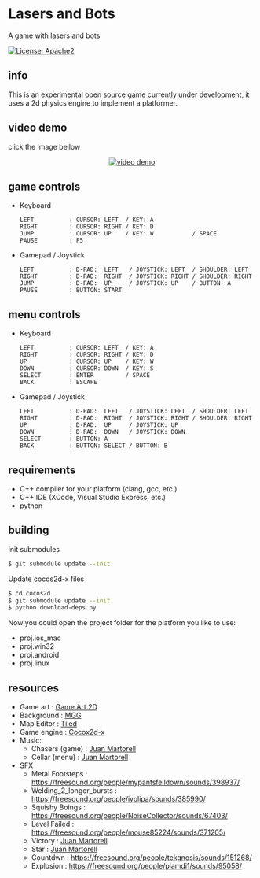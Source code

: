 # Lasers and Bots

A game with lasers and bots

[![License: Apache2](https://img.shields.io/badge/license-Apache%202-blue.svg)](/LICENSE)

## info

This is an experimental open source game currently under development, it uses a 2d physics engine to implement a platformer.

## video demo
click the image bellow
<p align="center">
  <a href="https://www.youtube.com/watch?v=rgpCb8IBCIg" target="_blank"><img src="https://img.youtube.com/vi/rgpCb8IBCIg/maxresdefault.jpg" alt="video demo"></a>
</p>

## game controls

- Keyboard
  ```
  LEFT          : CURSOR: LEFT  / KEY: A
  RIGHT         : CURSOR: RIGHT / KEY: D
  JUMP          : CURSOR: UP    / KEY: W           / SPACE
  PAUSE         : F5
  ```
- Gamepad / Joystick
  ```
  LEFT          : D-PAD:  LEFT   / JOYSTICK: LEFT  / SHOULDER: LEFT
  RIGHT         : D-PAD:  RIGHT  / JOYSTICK: RIGHT / SHOULDER: RIGHT
  JUMP          : D-PAD:  UP     / JOYSTICK: UP    / BUTTON: A
  PAUSE         : BUTTON: START
  ```

## menu controls

- Keyboard
  ```
  LEFT          : CURSOR: LEFT  / KEY: A
  RIGHT         : CURSOR: RIGHT / KEY: D
  UP            : CURSOR: UP    / KEY: W
  DOWN          : CURSOR: DOWN  / KEY: S
  SELECT        : ENTER         / SPACE
  BACK          : ESCAPE
  ```
- Gamepad / Joystick
  ```
  LEFT          : D-PAD:  LEFT   / JOYSTICK: LEFT  / SHOULDER: LEFT
  RIGHT         : D-PAD:  RIGHT  / JOYSTICK: RIGHT / SHOULDER: RIGHT
  UP            : D-PAD:  UP     / JOYSTICK: UP
  DOWN          : D-PAD:  DOWN   / JOYSTICK: DOWN
  SELECT        : BUTTON: A
  BACK          : BUTTON: SELECT / BUTTON: B
  ```

## requirements

- C++ compiler for your platform (clang, gcc, etc.)
- C++ IDE (XCode, Visual Studio Express, etc.)
- python

## building

Init submodules

```bash
$ git submodule update --init
```

Update cocos2d-x files

```bash
$ cd cocos2d
$ git submodule update --init
$ python download-deps.py
```

Now you could open the project folder for the platform you like to use:

- proj.ios_mac
- proj.win32
- proj.android
- proj.linux

## resources

- Game art : [Game Art 2D](https://www.gameart2d.com/)
- Background : [MGG](https://mobilegamegraphics.com/product/free-parallax-backgrounds/)
- Map Editor : [Tiled](https://www.mapeditor.org/)
- Game engine : [Cocox2d-x](https://cocos2d-x.org/)
- Music:
  - Chasers (game) : [Juan Martorell](https://github.com/jmartorell)
  - Cellar (menu) : [Juan Martorell](https://github.com/jmartorell)
- SFX
  - Metal Footsteps : https://freesound.org/people/mypantsfelldown/sounds/398937/
  - Welding_2_longer_bursts : https://freesound.org/people/ivolipa/sounds/385990/
  - Squishy Boings : https://freesound.org/people/NoiseCollector/sounds/67403/
  - Level Failed : https://freesound.org/people/mouse85224/sounds/371205/
  - Victory : [Juan Martorell](https://github.com/jmartorell)
  - Star : [Juan Martorell](https://github.com/jmartorell)
  - Countdwn : https://freesound.org/people/tekgnosis/sounds/151268/
  - Explosion : https://freesound.org/people/plamdi1/sounds/95058/
